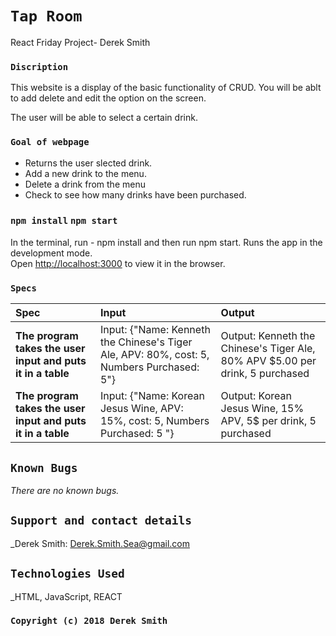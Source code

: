 # `Tap Room`

React Friday Project- Derek Smith

### `Discription`

This website is a display of the basic functionality of CRUD. You will be ablt to add delete and edit the option on the screen.

The user will be able to select a certain drink.

### `Goal of webpage`

- Returns the user slected drink.
- Add a new drink to the menu.
- Delete a drink from the menu
- Check to see how many drinks have been purchased.

### `npm install` `npm start`

In the terminal, run - npm install and then run npm start.
Runs the app in the development mode.<br>
Open [http://localhost:3000](http://localhost:3000) to view it in the browser.

### `Specs`

| Spec                                                        | Input                                                                                     | Output                                                                         |
| :---------------------------------------------------------- | :---------------------------------------------------------------------------------------- | :----------------------------------------------------------------------------- |
| **The program takes the user input and puts it in a table** | Input: {"Name: Kenneth the Chinese's Tiger Ale, APV: 80%, cost: 5, Numbers Purchased: 5"} | Output: Kenneth the Chinese's Tiger Ale, 80% APV \$5.00 per drink, 5 purchased |
| **The program takes the user input and puts it in a table** | Input: {"Name: Korean Jesus Wine, APV: 15%, cost: 5, Numbers Purchased: 5 "}              | Output: Korean Jesus Wine, 15% APV, 5\$ per drink, 5 purchased                 |

## `Known Bugs`

_There are no known bugs._

## `Support and contact details`

\_Derek Smith: Derek.Smith.Sea@gmail.com

## `Technologies Used`

\_HTML, JavaScript, REACT

### `Copyright (c) 2018 Derek Smith`
